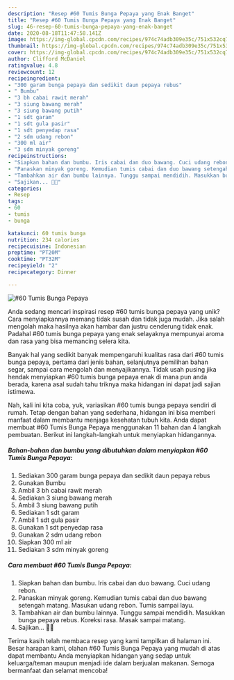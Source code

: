 ```yaml
---
description: "Resep #60 Tumis Bunga Pepaya yang Enak Banget"
title: "Resep #60 Tumis Bunga Pepaya yang Enak Banget"
slug: 46-resep-60-tumis-bunga-pepaya-yang-enak-banget
date: 2020-08-18T11:47:58.141Z
image: https://img-global.cpcdn.com/recipes/974c74adb309e35c/751x532cq70/60-tumis-bunga-pepaya-foto-resep-utama.jpg
thumbnail: https://img-global.cpcdn.com/recipes/974c74adb309e35c/751x532cq70/60-tumis-bunga-pepaya-foto-resep-utama.jpg
cover: https://img-global.cpcdn.com/recipes/974c74adb309e35c/751x532cq70/60-tumis-bunga-pepaya-foto-resep-utama.jpg
author: Clifford McDaniel
ratingvalue: 4.8
reviewcount: 12
recipeingredient:
- "300 garam bunga pepaya dan sedikit daun pepaya rebus"
- " Bumbu"
- "3 bh cabai rawit merah"
- "3 siung bawang merah"
- "3 siung bawang putih"
- "1 sdt garam"
- "1 sdt gula pasir"
- "1 sdt penyedap rasa"
- "2 sdm udang rebon"
- "300 ml air"
- "3 sdm minyak goreng"
recipeinstructions:
- "Siapkan bahan dan bumbu. Iris cabai dan duo bawang. Cuci udang rebon."
- "Panaskan minyak goreng. Kemudian tumis cabai dan duo bawang setengah matang. Masukan udang rebon. Tumis sampai layu."
- "Tambahkan air dan bumbu lainnya. Tunggu sampai mendidih. Masukkan bunga pepaya rebus. Koreksi rasa. Masak sampai matang."
- "Sajikan... 👩‍🍳"
categories:
- Resep
tags:
- 60
- tumis
- bunga

katakunci: 60 tumis bunga 
nutrition: 234 calories
recipecuisine: Indonesian
preptime: "PT20M"
cooktime: "PT32M"
recipeyield: "2"
recipecategory: Dinner

---
```



![#60 Tumis Bunga Pepaya](https://img-global.cpcdn.com/recipes/974c74adb309e35c/751x532cq70/60-tumis-bunga-pepaya-foto-resep-utama.jpg)

Anda sedang mencari inspirasi resep #60 tumis bunga pepaya yang unik? Cara menyiapkannya memang tidak susah dan tidak juga mudah. Jika salah mengolah maka hasilnya akan hambar dan justru cenderung tidak enak. Padahal #60 tumis bunga pepaya yang enak selayaknya mempunyai aroma dan rasa yang bisa memancing selera kita.

Banyak hal yang sedikit banyak mempengaruhi kualitas rasa dari #60 tumis bunga pepaya, pertama dari jenis bahan, selanjutnya pemilihan bahan segar, sampai cara mengolah dan menyajikannya. Tidak usah pusing jika hendak menyiapkan #60 tumis bunga pepaya enak di mana pun anda berada, karena asal sudah tahu triknya maka hidangan ini dapat jadi sajian istimewa.




Nah, kali ini kita coba, yuk, variasikan #60 tumis bunga pepaya sendiri di rumah. Tetap dengan bahan yang sederhana, hidangan ini bisa memberi manfaat dalam membantu menjaga kesehatan tubuh kita. Anda dapat membuat #60 Tumis Bunga Pepaya menggunakan 11 bahan dan 4 langkah pembuatan. Berikut ini langkah-langkah untuk menyiapkan hidangannya.

<!--inarticleads1-->

##### Bahan-bahan dan bumbu yang dibutuhkan dalam menyiapkan #60 Tumis Bunga Pepaya:

1. Sediakan 300 garam bunga pepaya dan sedikit daun pepaya rebus
1. Gunakan  Bumbu
1. Ambil 3 bh cabai rawit merah
1. Sediakan 3 siung bawang merah
1. Ambil 3 siung bawang putih
1. Sediakan 1 sdt garam
1. Ambil 1 sdt gula pasir
1. Gunakan 1 sdt penyedap rasa
1. Gunakan 2 sdm udang rebon
1. Siapkan 300 ml air
1. Sediakan 3 sdm minyak goreng




<!--inarticleads2-->

##### Cara membuat #60 Tumis Bunga Pepaya:

1. Siapkan bahan dan bumbu. Iris cabai dan duo bawang. Cuci udang rebon.
1. Panaskan minyak goreng. Kemudian tumis cabai dan duo bawang setengah matang. Masukan udang rebon. Tumis sampai layu.
1. Tambahkan air dan bumbu lainnya. Tunggu sampai mendidih. Masukkan bunga pepaya rebus. Koreksi rasa. Masak sampai matang.
1. Sajikan... 👩‍🍳




Terima kasih telah membaca resep yang kami tampilkan di halaman ini. Besar harapan kami, olahan #60 Tumis Bunga Pepaya yang mudah di atas dapat membantu Anda menyiapkan hidangan yang sedap untuk keluarga/teman maupun menjadi ide dalam berjualan makanan. Semoga bermanfaat dan selamat mencoba!
